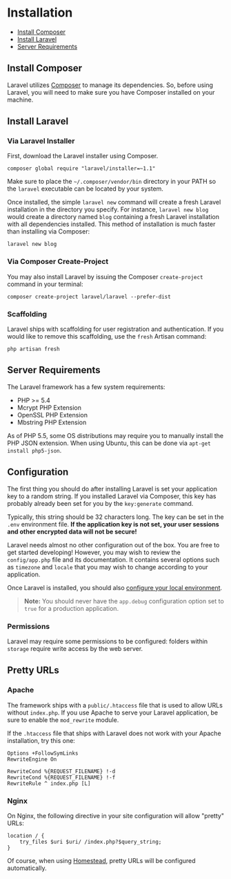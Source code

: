 # Installation

- [Install Composer](#install-composer)
- [Install Laravel](#install-laravel)
- [Server Requirements](#server-requirements)

<a name="install-composer"></a>
## Install Composer

Laravel utilizes [Composer](http://getcomposer.org) to manage its dependencies. So, before using Laravel, you will need to make sure you have Composer installed on your machine.

<a name="install-laravel"></a>
## Install Laravel

### Via Laravel Installer

First, download the Laravel installer using Composer.

	composer global require "laravel/installer=~1.1"

Make sure to place the `~/.composer/vendor/bin` directory in your PATH so the `laravel` executable can be located by your system.

Once installed, the simple `laravel new` command will create a fresh Laravel installation in the directory you specify. For instance, `laravel new blog` would create a directory named `blog` containing a fresh Laravel installation with all dependencies installed. This method of installation is much faster than installing via Composer:

	laravel new blog

### Via Composer Create-Project

You may also install Laravel by issuing the Composer `create-project` command in your terminal:

	composer create-project laravel/laravel --prefer-dist

### Scaffolding

Laravel ships with scaffolding for user registration and authentication. If you would like to remove this scaffolding, use the `fresh` Artisan command:

	php artisan fresh

<a name="server-requirements"></a>
## Server Requirements

The Laravel framework has a few system requirements:

- PHP >= 5.4
- Mcrypt PHP Extension
- OpenSSL PHP Extension
- Mbstring PHP Extension

As of PHP 5.5, some OS distributions may require you to manually install the PHP JSON extension. When using Ubuntu, this can be done via `apt-get install php5-json`.

<a name="configuration"></a>
## Configuration

The first thing you should do after installing Laravel is set your application key to a random string. If you installed Laravel via Composer, this key has probably already been set for you by the `key:generate` command.

Typically, this string should be 32 characters long. The key can be set in the `.env` environment file. **If the application key is not set, your user sessions and other encrypted data will not be secure!**

Laravel needs almost no other configuration out of the box. You are free to get started developing! However, you may wish to review the `config/app.php` file and its documentation. It contains several options such as `timezone` and `locale` that you may wish to change according to your application.

Once Laravel is installed, you should also [configure your local environment](/docs/5.0/configuration#environment-configuration).

> **Note:** You should never have the `app.debug` configuration option set to `true` for a production application.

<a name="permissions"></a>
### Permissions

Laravel may require some permissions to be configured: folders within `storage` require write access by the web server.

<a name="pretty-urls"></a>
## Pretty URLs

### Apache

The framework ships with a `public/.htaccess` file that is used to allow URLs without `index.php`. If you use Apache to serve your Laravel application, be sure to enable the `mod_rewrite` module.

If the `.htaccess` file that ships with Laravel does not work with your Apache installation, try this one:

	Options +FollowSymLinks
	RewriteEngine On

	RewriteCond %{REQUEST_FILENAME} !-d
	RewriteCond %{REQUEST_FILENAME} !-f
	RewriteRule ^ index.php [L]

### Nginx

On Nginx, the following directive in your site configuration will allow "pretty" URLs:

    location / {
        try_files $uri $uri/ /index.php?$query_string;
    }

Of course, when using [Homestead](/docs/5.0/homestead), pretty URLs will be configured automatically.

